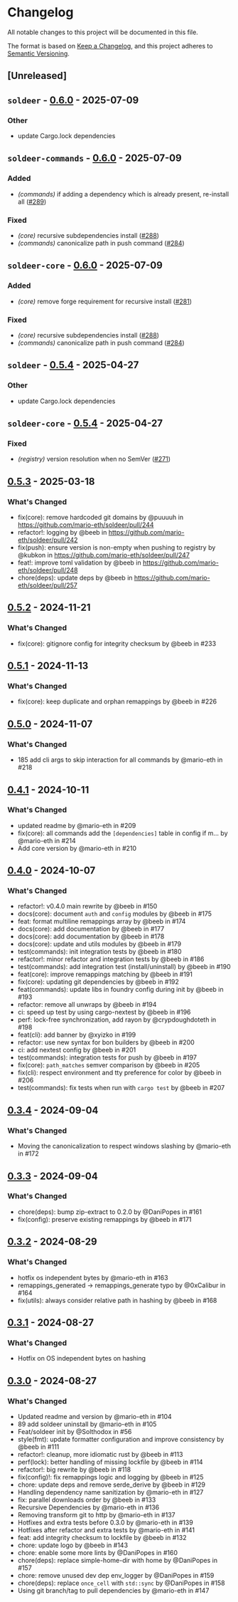 # Changelog

All notable changes to this project will be documented in this file.

The format is based on [Keep a Changelog](https://keepachangelog.com/en/1.0.0/),
and this project adheres to [Semantic Versioning](https://semver.org/spec/v2.0.0.html).

## [Unreleased]

## `soldeer` - [0.6.0](https://github.com/mario-eth/soldeer/compare/v0.5.4...v0.6.0) - 2025-07-09

### Other
- update Cargo.lock dependencies

## `soldeer-commands` - [0.6.0](https://github.com/mario-eth/soldeer/compare/soldeer-commands-v0.5.4...soldeer-commands-v0.6.0) - 2025-07-09

### Added
- *(commands)* if adding a dependency which is already present, re-install all ([#289](https://github.com/mario-eth/soldeer/pull/289))

### Fixed
- *(core)* recursive subdependencies install ([#288](https://github.com/mario-eth/soldeer/pull/288))
- *(commands)* canonicalize path in push command ([#284](https://github.com/mario-eth/soldeer/pull/284))

## `soldeer-core` - [0.6.0](https://github.com/mario-eth/soldeer/compare/soldeer-core-v0.5.4...soldeer-core-v0.6.0) - 2025-07-09

### Added
- *(core)* remove forge requirement for recursive install ([#281](https://github.com/mario-eth/soldeer/pull/281))

### Fixed
- *(core)* recursive subdependencies install ([#288](https://github.com/mario-eth/soldeer/pull/288))
- *(commands)* canonicalize path in push command ([#284](https://github.com/mario-eth/soldeer/pull/284))

## `soldeer` - [0.5.4](https://github.com/mario-eth/soldeer/compare/v0.5.3...v0.5.4) - 2025-04-27

### Other
- update Cargo.lock dependencies

## `soldeer-core` - [0.5.4](https://github.com/mario-eth/soldeer/compare/soldeer-core-v0.5.3...soldeer-core-v0.5.4) - 2025-04-27

### Fixed
- *(registry)* version resolution when no SemVer ([#271](https://github.com/mario-eth/soldeer/pull/271))

## [0.5.3](https://github.com/mario-eth/soldeer/compare/v0.5.2...v0.5.3) - 2025-03-18

### What's Changed

* fix(core): remove hardcoded git domains by @puuuuh in https://github.com/mario-eth/soldeer/pull/244
* refactor!: logging by @beeb in https://github.com/mario-eth/soldeer/pull/242
* fix(push): ensure version is non-empty when pushing to registry by @kubkon in https://github.com/mario-eth/soldeer/pull/247
* feat!: improve toml validation by @beeb in https://github.com/mario-eth/soldeer/pull/248
* chore(deps): update deps by @beeb in https://github.com/mario-eth/soldeer/pull/257

## [0.5.2](https://github.com/mario-eth/soldeer/compare/v0.5.1...v0.5.2) - 2024-11-21

### What's Changed

* fix(core): gitignore config for integrity checksum by @beeb in #233

## [0.5.1](https://github.com/mario-eth/soldeer/compare/v0.5.0...v0.5.1) - 2024-11-13

### What's Changed

* fix(core): keep duplicate and orphan remappings by @beeb in #226

## [0.5.0](https://github.com/mario-eth/soldeer/compare/v0.4.1...v0.5.0) - 2024-11-07

### What's Changed

* 185 add cli args to skip interaction for all commands by @mario-eth in #218

## [0.4.1](https://github.com/mario-eth/soldeer/compare/v0.4.0...v0.4.1) - 2024-10-11

### What's Changed

* updated readme by @mario-eth in #209
* fix(core): all commands add the `[dependencies]` table in config if m… by @mario-eth in #214
* Add core version by @mario-eth in #210


## [0.4.0](https://github.com/mario-eth/soldeer/compare/v0.3.4...v0.4.0) - 2024-10-07

### What's Changed

* refactor!: v0.4.0 main rewrite by @beeb in #150
* docs(core): document `auth` and `config` modules by @beeb in #175
* feat: format multiline remappings array by @beeb in #174
* docs(core): add documentation by @beeb in #177
* docs(core): add documentation by @beeb in #178
* docs(core): update and utils modules by @beeb in #179
* test(commands): init integration tests by @beeb in #180
* refactor!: minor refactor and integration tests by @beeb in #186
* test(commands): add integration test (install/uninstall) by @beeb in #190
* feat(core): improve remappings matching by @beeb in #191
* fix(core): updating git dependencies by @beeb in #192
* feat(commands): update libs in foundry config during init by @beeb in #193
* refactor: remove all unwraps by @beeb in #194
* ci: speed up test by using cargo-nextest by @beeb in #196
* perf: lock-free synchronization, add rayon by @crypdoughdoteth in #198
* feat(cli): add banner by @xyizko in #199
* refactor: use new syntax for bon builders by @beeb in #200
* ci: add nextest config by @beeb in #201
* test(commands): integration tests for push by @beeb in #197
* fix(core): `path_matches` semver comparison by @beeb in #205
* fix(cli): respect environment and tty preference for color by @beeb in #206
* test(commands): fix tests when run with `cargo test` by @beeb in #207

## [0.3.4](https://github.com/mario-eth/soldeer/compare/v0.3.3...v0.3.4) - 2024-09-04

### What's Changed

* Moving the canonicalization to respect windows slashing by @mario-eth in #172

## [0.3.3](https://github.com/mario-eth/soldeer/compare/v0.3.2...v0.3.3) - 2024-09-04

### What's Changed

* chore(deps): bump zip-extract to 0.2.0 by @DaniPopes in #161
* fix(config): preserve existing remappings by @beeb in #171

## [0.3.2](https://github.com/mario-eth/soldeer/compare/v0.3.1...v0.3.2) - 2024-08-29

### What's Changed

* hotfix os independent bytes by @mario-eth in #163
* remappings_generated -> remappings_generate typo by @0xCalibur in #164
* fix(utils): always consider relative path in hashing by @beeb in #168

## [0.3.1](https://github.com/mario-eth/soldeer/compare/v0.3.0...v0.3.1) - 2024-08-27

### What's Changed

* Hotfix on OS independent bytes on hashing

## [0.3.0](https://github.com/mario-eth/soldeer/compare/v0.2.19...v0.3.0) - 2024-08-27

### What's Changed

* Updated readme and version by @mario-eth in #104
* 89 add soldeer uninstall by @mario-eth in #105
* Feat/soldeer init by @Solthodox in #56
* style(fmt): update formatter configuration and improve consistency by @beeb in #111
* refactor!: cleanup, more idiomatic rust by @beeb in #113
* perf(lock): better handling of missing lockfile by @beeb in #114
* refactor!: big rewrite by @beeb in #118
* fix(config)!: fix remappings logic and logging by @beeb in #125
* chore: update deps and remove serde_derive by @beeb in #129
* Handling dependency name sanitization by @mario-eth in #127
* fix: parallel downloads order by @beeb in #133
* Recursive Dependencies by @mario-eth in #136
* Removing transform git to http by @mario-eth in #137
* Hotfixes and extra tests before 0.3.0 by @mario-eth in #139
* Hotfixes after refactor and extra tests by @mario-eth in #141
* feat: add integrity checksum to lockfile by @beeb in #132
* chore: update logo by @beeb in #143
* chore: enable some more lints by @DaniPopes in #160
* chore(deps): replace simple-home-dir with home by @DaniPopes in #157
* chore: remove unused dev dep env_logger by @DaniPopes in #159
* chore(deps): replace `once_cell` with `std::sync` by @DaniPopes in #158
* Using git branch/tag to pull dependencies by @mario-eth in #147
